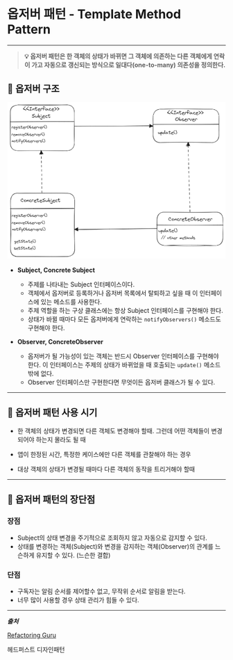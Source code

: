 # 옵저버 패턴 - Template Method Pattern
<hr>

> **💡 옵저버 패턴은 한 객체의 상태가 바뀌면 그 객체에 의존하는 다른 객체에게 연락이 가고 자동으로 갱신되는 방식으로
> 일대다(one-to-many) 의존성을 정의한다.**

## 🔨 옵저버 구조
![img.png](../images/observer.png)
* **Subject, Concrete Subject**
  * 주제를 나타내는 Subject 인터페이스이다.
  * 객체에서 옵저버로 등록하거나 옵저버 목록에서 탈퇴하고 싶을 때 이 인터페이스에 있는 메소드를 사용한다.
  * 주제 역할을 하는 구상 클래스에는 항상 Subject 인터페이스를 구현해야 한다.
  * 상태가 바뀔 때마다 모든 옵저버에게 연락하는 `notifyObservers()` 메소드도 구현해야 한다.


* **Observer, ConcreteObserver**
  * 옵저버가 될 가능성이 있는 객체는 반드시 Observer 인터페이스를 구현해야 한다. 이 인터페이스는 주제의 상태가 바뀌었을 때 호출되는 `update()`
메소드밖에 없다.
  * Observer 인터페이스만 구현한다면 무엇이든 옵저버 클래스가 될 수 있다.
---

## 🎯 옵저버 패턴 사용 시기
* 한 객체의 상태가 변경되면 다른 객체도 변경해야 할때. 그런데 어떤 객체들이 변경되어야 하는지 몰라도 될 때


* 앱이 한정된 시간, 특정한 케이스에만 다른 객체를 관찰해야 하는 경우


* 대상 객체의 상태가 변경될 때마다 다른 객체의 동작을 트리거해야 할때

---

## 📝 옵저버 패턴의 장단점

### 장점
* Subject의 상태 변경을 주기적으로 조회하지 않고 자동으로 감지할 수 있다.
* 상태를 변경하는 객체(Subject)와 변경을 감지하는 객체(Observer)의 관계를 느슨하게 유지할 수 있다. (느슨한 결합)

### 단점
* 구독자는 알림 순서를 제어할수 없고, 무작위 순서로 알림을 받는다.
* 너무 많이 사용할 경우 상태 관리가 힘들 수 있다.
---
**_출처_**

[Refactoring Guru](https://refactoring.guru/design-patterns/observer)

헤드퍼스트 디자인패턴